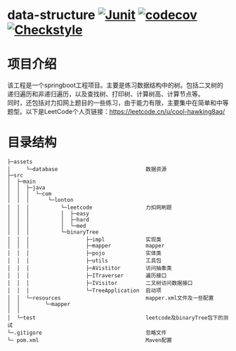 
# data-structure [![Junit](https://github.com/Sally1005/data-structure/actions/workflows/workflow.yml/badge.svg?event=push)](https://github.com/Sally1005/data-structure/actions/workflows/workflow.yml)  [![codecov](https://codecov.io/gh/Sally1005/data-structure/graph/badge.svg)](https://codecov.io/gh/Sally1005/data-structure) [![Checkstyle](https://img.shields.io/badge/Checkstyle-<status>-<color>)](https://github.com/Sally1005/data-structure/actions/workflows//workflow.yml)





# 项目介绍

该工程是一个springboot工程项目。主要是练习数据结构中的树。包括二叉树的递归遍历和非递归遍历，以及查找树、打印树、计算树高、计算节点等。<br/>
同时，还包括对力扣网上题目的一些练习，由于能力有限，主要集中在简单和中等题型。以下是LeetCode个人页链接：<https://leetcode.cn/u/cool-hawking8aq/>
                      

# 目录结构

```          
├─assets
│     └─database                            数据资源
├─src
│  ├─main
│  │  ├─java
│  │  │  └─com
│  │  │      └─lonton
│  │  │          └─leetcode                 力扣网刷题
│  │  │          │  ├─easy
│  │  │          │  ├─hard
│  │  │          │  └─med
│  │  │          └─binaryTree
│  │  │                  ├─impl             实现类
│  │  │                  ├─mapper           mapper
│  │  │                  ├─pojo             实体类
│  │  │                  ├─utils            工具包
│  │  │                  ├─AVistitor        访问抽象类
│  │  │                  ├─ITraverser       遍历接口     
│  │  │                  ├─IVisitor         二叉树访问数据接口
│  │  │                  └─TreeApplication  启动项                                      
│  │  └─resources                           mapper.xml文件及一些配置
│  │        └─mapper                         
│  │                            
│  └─test                                   leetcode及binaryTree包下的测试  
└─.gitigore                                 忽略文件
└─ pom.xml                                  Maven配置

```







